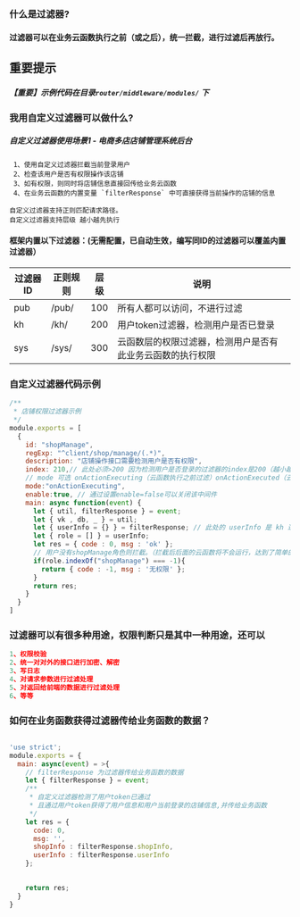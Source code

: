 ### 什么是过滤器?
#### 过滤器可以在业务云函数执行之前（或之后），统一拦截，进行过滤后再放行。

## 重要提示
##### 【重要】示例代码在目录`router/middleware/modules/` 下

### 我用自定义过滤器可以做什么?
##### 自定义过滤器使用场景1 - 电商多店店铺管理系统后台
```
 1、使用自定义过滤器拦截当前登录用户
 2、检查该用户是否有权限操作该店铺
 3、如有权限，则同时将店铺信息直接回传给业务云函数
 4、在业务云函数的内置变量 `filterResponse` 中可直接获得当前操作的店铺的信息
```

 ```
自定义过滤器支持正则匹配请求路径。
自定义过滤器支持层级 越小越先执行
 ```
#### 框架内置以下过滤器：(无需配置，已自动生效，编写同ID的过滤器可以覆盖内置过滤器）
| 过滤器ID | 正则规则 |   层级   |     说明     |
|---------|----------|-------- |---------------------------|
|   pub   | /pub/    |   100   |  所有人都可以访问，不进行过滤    |
|   kh    | /kh/     |   200   |  用户token过滤器，检测用户是否已登录  |
|   sys   | /sys/    |   300   |  云函数层的权限过滤器，检测用户是否有此业务云函数的执行权限  |


### 自定义过滤器代码示例

```js
/**
 * 店铺权限过滤器示例
 */
module.exports = [
  {
    id: "shopManage",
    regExp: "^client/shop/manage/(.*)",
    description: "店铺操作接口需要检测用户是否有权限",
    index: 210,// 此处必须>200 因为检测用户是否登录的过滤器的index是200（越小越先执行）
    // mode 可选 onActionExecuting（云函数执行之前过滤）onActionExecuted（云函数执行之后过滤）
    mode:"onActionExecuting", 
    enable:true, // 通过设置enable=false可以关闭该中间件
    main: async function(event) {
      let { util, filterResponse } = event;
      let { vk , db, _ } = util;
      let { userInfo = {} } = filterResponse; // 此处的 userInfo 是 kh 过滤器传过来的（kh的index是200）
      let { role = [] } = userInfo;
      let res = { code : 0, msg : 'ok' };
      // 用户没有shopManage角色则拦截。（拦截后后面的云函数将不会运行，达到了简单的权限控制效果）
      if(role.indexOf("shopManage") === -1){
        return { code : -1, msg : '无权限' };
      }
      return res;
    }
  }
]


```
### 过滤器可以有很多种用途，权限判断只是其中一种用途，还可以
```js
1、权限校验
2、统一对对外的接口进行加密、解密
3、写日志
4、对请求参数进行过滤处理
5、对返回给前端的数据进行过滤处理
6、等等
```

### 如何在业务函数获得过滤器传给业务函数的数据？

```js

'use strict';
module.exports = {
  main: async(event) = >{
    // filterResponse 为过滤器传给业务函数的数据
    let { filterResponse } = event;
    /**
     * 自定义过滤器检测了用户token已通过
     * 且通过用户token获得了用户信息和用户当前登录的店铺信息,并传给业务函数
     */
    let res = {
      code: 0,
      msg: '',
      shopInfo : filterResponse.shopInfo,
      userInfo : filterResponse.userInfo 
    };

   
    return res;
  }
}
```



